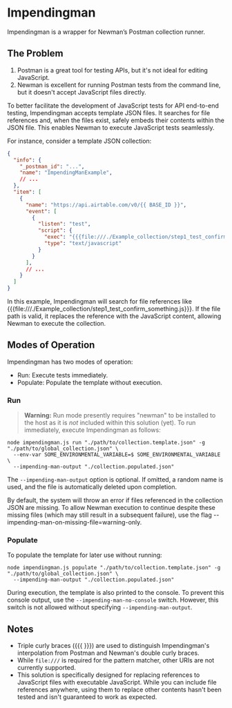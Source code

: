 # Impendingman

Impendingman is a wrapper for Newman’s Postman collection runner.

## The Problem

1. Postman is a great tool for testing APIs, but it's not ideal for editing JavaScript.
2. Newman is excellent for running Postman tests from the command line, but it doesn't accept JavaScript files directly.

To better facilitate the development of JavaScript tests for API end-to-end testing, Impendingman accepts template JSON files. It searches for file references and, when the files exist, safely embeds their contents within the JSON file. This enables Newman to execute JavaScript tests seamlessly.

For instance, consider a template JSON collection:

```json
{
  "info": {
    "_postman_id": "...",
    "name": "ImpendingManExample",
    // ...
  },
  "item": [
    {
      "name": "https://api.airtable.com/v0/{{ BASE_ID }}",
      "event": [
        {
          "listen": "test",
          "script": {
            "exec": "{{{file:///./Example_collection/step1_test_confirm_something.js}}}",
            "type": "text/javascript"
          }
        }
      ],
      // ...
    }
  ]
}
```

In this example, Impendingman will search for file references like {{{file:///./Example_collection/step1_test_confirm_something.js}}}. If the file path is valid, it replaces the reference with the JavaScript content, allowing Newman to execute the collection.

## Modes of Operation
Impendingman has two modes of operation:

* Run: Execute tests immediately.
* Populate: Populate the template without execution.

### Run
> **Warning:**  Run mode presently requires "newman" to be installed to the host as it is _not_ included within this solution (yet).
To run immediately, execute Impendingman as follows:

```shell
node impendingman.js run "./path/to/collection.template.json" -g "./path/to/global_collection.json" \
  --env-var SOME_ENVIRONMENTAL_VARIABLE=$ SOME_ENVIRONMENTAL_VARIABLE \
  --impending-man-output "./collection.populated.json"
```

The `--impending-man-output` option is optional. If omitted, a random name is used, and the file is automatically deleted upon completion.

By default, the system will throw an error if files referenced in the collection JSON are missing. 
To allow Newman execution to continue despite these missing files (which may still result in a subsequent failure), 
use the flag --impending-man-on-missing-file=warning-only.

### Populate

To populate the template for later use without running:

```shell
node impendingman.js populate "./path/to/collection.template.json" -g "./path/to/global_collection.json" \
  --impending-man-output "./collection.populated.json"
```

During execution, the template is also printed to the console. To prevent this console output, use the `--impending-man-no-console` switch. However, this switch is not allowed without specifying `--impending-man-output`.

## Notes
* Triple curly braces ({{{ }}}) are used to distinguish Impendingman's interpolation from Postman and Newman's double curly braces.
* While `file:///` is required for the pattern matcher, other URIs are not currently supported.
* This solution is specifically designed for replacing references to JavaScript files with executable JavaScript. While you can include file references anywhere, using them to replace other contents hasn't been tested and isn't guaranteed to work as expected.



